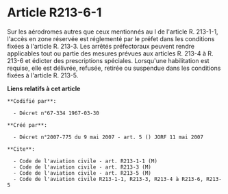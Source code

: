 # Article R213-6-1

Sur les aérodromes autres que ceux mentionnés au I de l'article R. 213-1-1, l'accès en zone réservée est réglementé par le
préfet dans les conditions fixées à l'article R. 213-3. Les arrêtés préfectoraux peuvent rendre applicables tout ou partie
des mesures prévues aux articles R. 213-4 à R. 213-6 et édicter des prescriptions spéciales. Lorsqu'une habilitation est
requise, elle est délivrée, refusée, retirée ou suspendue dans les conditions fixées à l'article R. 213-5.

**Liens relatifs à cet article**

	**Codifié par**:

	  - Décret n°67-334 1967-03-30

	**Créé par**:

	  - Décret n°2007-775 du 9 mai 2007 - art. 5 () JORF 11 mai 2007

	**Cite**:

	  - Code de l'aviation civile - art. R213-1-1 (M)
	  - Code de l'aviation civile - art. R213-3 (M)
	  - Code de l'aviation civile - art. R213-5 (M)
	  - Code de l'aviation civile R213-1-1, R213-3, R213-4 à R213-6, R213-5
